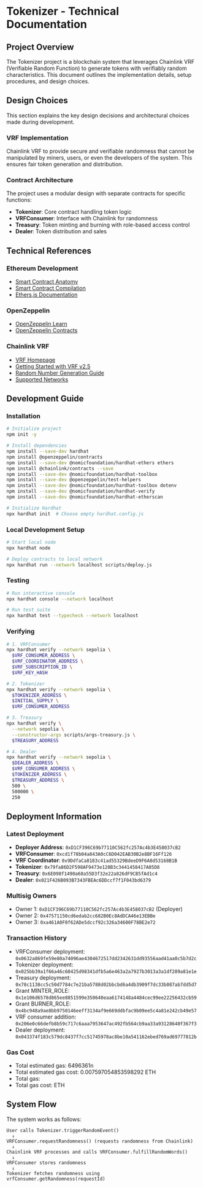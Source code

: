 # Tokenizer - Technical Documentation

## Project Overview

The Tokenizer project is a blockchain system that leverages Chainlink VRF (Verifiable Random Function) to generate tokens with verifiably random characteristics. This document outlines the implementation details, setup procedures, and design choices.

## Design Choices

This section explains the key design decisions and architectural choices made during development.

### VRF Implementation

Chainlink VRF to provide secure and verifiable randomness that cannot be manipulated by miners, users, or even the developers of the system. This ensures fair token generation and distribution.

### Contract Architecture

The project uses a modular design with separate contracts for specific functions:
- **Tokenizer**: Core contract handling token logic
- **VRFConsumer**: Interface with Chainlink for randomness
- **Treasury**: Token minting and burning with role-based access control
- **Dealer**: Token distribution and sales

## Technical References

### Ethereum Development
- [Smart Contract Anatomy](https://ethereum.org/en/developers/docs/smart-contracts/anatomy/)
- [Smart Contract Compilation](https://ethereum.org/en/developers/docs/smart-contracts/compiling/)
- [Ethers.js Documentation](https://docs.ethers.org/v6/)

### OpenZeppelin
- [OpenZeppelin Learn](https://docs.openzeppelin.com/learn/)
- [OpenZeppelin Contracts](https://docs.openzeppelin.com/contracts/5.x/)

### Chainlink VRF
- [VRF Homepage](https://vrf.chain.link/)
- [Getting Started with VRF v2.5](https://docs.chain.link/vrf/v2-5/getting-started)
- [Random Number Generation Guide](https://docs.chain.link/vrf/v2-5/subscription/get-a-random-number)
- [Supported Networks](https://docs.chain.link/vrf/v2-5/supported-networks)

## Development Guide

### Installation

```bash
# Initialize project
npm init -y

# Install dependencies
npm install --save-dev hardhat
npm install @openzeppelin/contracts
npm install --save-dev @nomicfoundation/hardhat-ethers ethers
npm install @chainlink/contracts --save
npm install --save-dev @nomicfoundation/hardhat-toolbox
npm install --save-dev @openzeppelin/test-helpers
npm install --save-dev @nomicfoundation/hardhat-toolbox dotenv
npm install --save-dev @nomicfoundation/hardhat-verify
npm install --save-dev @nomicfoundation/hardhat-etherscan

# Initialize Hardhat
npx hardhat init  # Choose empty hardhat.config.js
```

### Local Development Setup

```bash
# Start local node
npx hardhat node

# Deploy contracts to local network
npx hardhat run --network localhost scripts/deploy.js
```

### Testing

```bash
# Run interactive console
npx hardhat console --network localhost

# Run test suite
npx hardhat test --typecheck --network localhost
```

### Verifying

```bash
# 1. VRFConsumer
npx hardhat verify --network sepolia \
  $VRF_CONSUMER_ADDRESS \
  $VRF_COORDINATOR_ADDRESS \
  $VRF_SUBSCRIPTION_ID \
  $VRF_KEY_HASH

# 2. Tokenizer
npx hardhat verify --network sepolia \
  $TOKENIZER_ADDRESS \
  $INITIAL_SUPPLY \
  $VRF_CONSUMER_ADDRESS

# 3. Treasury
npx hardhat verify \
  --network sepolia \
  --constructor-args scripts/args‑treasury.js \
  $TREASURY_ADDRESS

# 4. Dealer
npx hardhat verify --network sepolia \
  $DEALER_ADDRESS \
  $VRF_CONSUMER_ADDRESS \
  $TOKENIZER_ADDRESS \
  $TREASURY_ADDRESS \
  500 \
  500000 \
  250

```


## Deployment Information

### Latest Deployment

- **Deployer Address**: `0xD1CF396C69b77110C562fc257Ac4b3E458037cB2`
- **VRFConsumer**: `0xcd1f78b04a843A0cC6D042EAB30B2e8BF16Ff126`
- **VRF Coordinator**: `0x9DdfaCa8183c41ad55329BdeeD9F6A8d53168B1B`
- **Tokenizer**: `0x79fa86D2F598AF9473e120B3c3441458417A05D8`
- **Treasury**: `0x6E098f1490a68a55D3f32e22a826dF9CB5fAd1c4`
- **Dealer**: `0x021F426B093B7343FBEAc6DDccf7f1F043bd6379`

### Multisig Owners
- Owner 1: `0xD1CF396C69b77110C562fc257Ac4b3E458037cB2` (Deployer)
- Owner 2: `0x47571150cd6edab2cc682B0Ec8AdDCA46e13EBBe`
- Owner 3: `0xa461A0F0f62ADe5dccf92c326a34600F78BE2e72`

### Transaction History
- VRFConsumer deployment: `0x0632a869fe59e80a74096ae4304672517dd2342631dd93556aad41aa0c5b7d2c`
- Tokenizer deployment: `0x025bb39a1f66a46c60425d98341dfb5a6e463a2a7927b3013a3a1df289a81e1e`
- Treasury deployment: `0x78c1138cc5c50d7784c7e21ba5788d02bbcbd6a4db3909f7dc33b087ab7dd5d7`
- Grant MINTER_ROLE: `0x1e106d6578d865ee8851599e350640eaa6174148a4484cec99ee22256432cb59`
- Grant BURNER_ROLE: `0x4bc948a9ae8bb9750146eeff3134af9e669ddbfac9b09ee5c4a81e242cb49e57`
- VRF consumer addition: `0x206e0c66defb8b59c717c6aaa7953647ac492fb564cb9aa33a93128640f367f3`
- Dealer deployment: `0x043374f183c579dc8437f7cc51745978ac8be10a541162ebed769ad69777812b`

### Gas Cost
- Total estimated gas: 6496361n
- Total estimated gas cost: 0.007597054853598292 ETH
- Total gas: 
- Total gas cost:  ETH


## System Flow

The system works as follows:

```
User calls Tokenizer.triggerRandomEvent()
  ↓
VRFConsumer.requestRandomness() (requests randomness from Chainlink)
  ↓
Chainlink VRF processes and calls VRFConsumer.fulfillRandomWords()
  ↓
VRFConsumer stores randomness
  ↓
Tokenizer fetches randomness using vrfConsumer.getRandomness(requestId)
